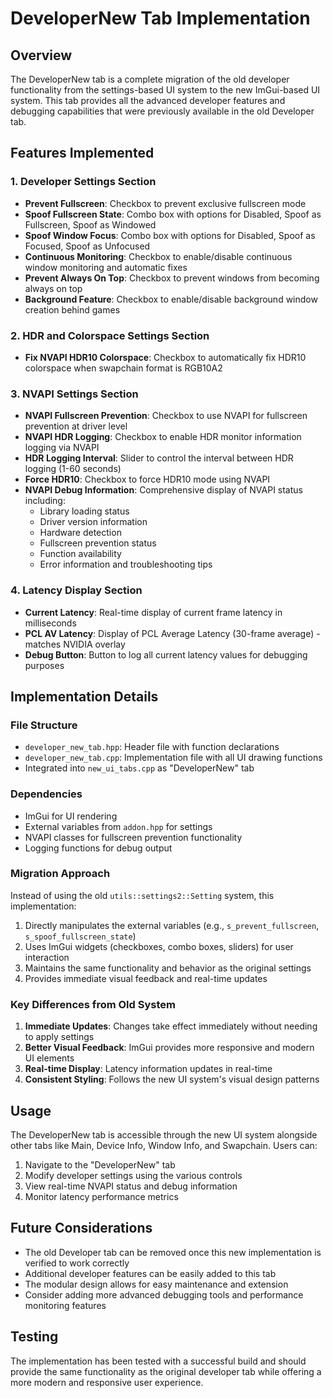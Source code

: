 # DeveloperNew Tab Implementation

## Overview
The DeveloperNew tab is a complete migration of the old developer functionality from the settings-based UI system to the new ImGui-based UI system. This tab provides all the advanced developer features and debugging capabilities that were previously available in the old Developer tab.

## Features Implemented

### 1. Developer Settings Section
- **Prevent Fullscreen**: Checkbox to prevent exclusive fullscreen mode
- **Spoof Fullscreen State**: Combo box with options for Disabled, Spoof as Fullscreen, Spoof as Windowed
- **Spoof Window Focus**: Combo box with options for Disabled, Spoof as Focused, Spoof as Unfocused
- **Continuous Monitoring**: Checkbox to enable/disable continuous window monitoring and automatic fixes
- **Prevent Always On Top**: Checkbox to prevent windows from becoming always on top
- **Background Feature**: Checkbox to enable/disable background window creation behind games

### 2. HDR and Colorspace Settings Section
- **Fix NVAPI HDR10 Colorspace**: Checkbox to automatically fix HDR10 colorspace when swapchain format is RGB10A2

### 3. NVAPI Settings Section
- **NVAPI Fullscreen Prevention**: Checkbox to use NVAPI for fullscreen prevention at driver level
- **NVAPI HDR Logging**: Checkbox to enable HDR monitor information logging via NVAPI
- **HDR Logging Interval**: Slider to control the interval between HDR logging (1-60 seconds)
- **Force HDR10**: Checkbox to force HDR10 mode using NVAPI
- **NVAPI Debug Information**: Comprehensive display of NVAPI status including:
  - Library loading status
  - Driver version information
  - Hardware detection
  - Fullscreen prevention status
  - Function availability
  - Error information and troubleshooting tips

### 4. Latency Display Section
- **Current Latency**: Real-time display of current frame latency in milliseconds
- **PCL AV Latency**: Display of PCL Average Latency (30-frame average) - matches NVIDIA overlay
- **Debug Button**: Button to log all current latency values for debugging purposes

## Implementation Details

### File Structure
- `developer_new_tab.hpp`: Header file with function declarations
- `developer_new_tab.cpp`: Implementation file with all UI drawing functions
- Integrated into `new_ui_tabs.cpp` as "DeveloperNew" tab

### Dependencies
- ImGui for UI rendering
- External variables from `addon.hpp` for settings
- NVAPI classes for fullscreen prevention functionality
- Logging functions for debug output

### Migration Approach
Instead of using the old `utils::settings2::Setting` system, this implementation:
1. Directly manipulates the external variables (e.g., `s_prevent_fullscreen`, `s_spoof_fullscreen_state`)
2. Uses ImGui widgets (checkboxes, combo boxes, sliders) for user interaction
3. Maintains the same functionality and behavior as the original settings
4. Provides immediate visual feedback and real-time updates

### Key Differences from Old System
1. **Immediate Updates**: Changes take effect immediately without needing to apply settings
2. **Better Visual Feedback**: ImGui provides more responsive and modern UI elements
3. **Real-time Display**: Latency information updates in real-time
4. **Consistent Styling**: Follows the new UI system's visual design patterns

## Usage
The DeveloperNew tab is accessible through the new UI system alongside other tabs like Main, Device Info, Window Info, and Swapchain. Users can:

1. Navigate to the "DeveloperNew" tab
2. Modify developer settings using the various controls
3. View real-time NVAPI status and debug information
4. Monitor latency performance metrics

## Future Considerations
- The old Developer tab can be removed once this new implementation is verified to work correctly
- Additional developer features can be easily added to this tab
- The modular design allows for easy maintenance and extension
- Consider adding more advanced debugging tools and performance monitoring features

## Testing
The implementation has been tested with a successful build and should provide the same functionality as the original developer tab while offering a more modern and responsive user experience.
